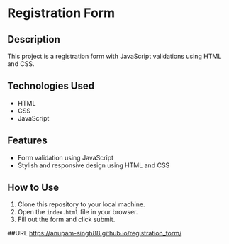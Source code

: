 # Registration Form

## Description
This project is a registration form with JavaScript validations using HTML and CSS.

## Technologies Used
- HTML
- CSS
- JavaScript

## Features
- Form validation using JavaScript
- Stylish and responsive design using HTML and CSS

## How to Use
1. Clone this repository to your local machine.
2. Open the `index.html` file in your browser.
3. Fill out the form and click submit.

##URL
https://anupam-singh88.github.io/registration_form/



